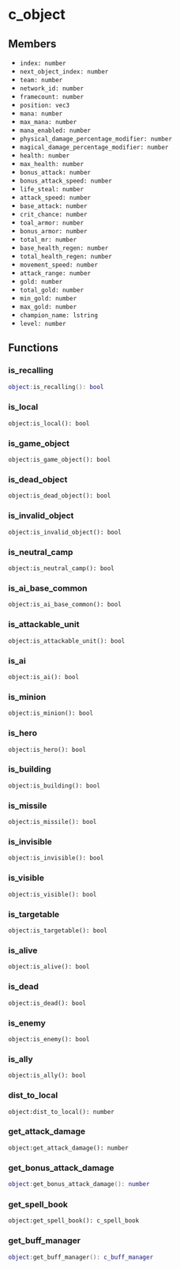 # c\_object

## Members

* `index: number`
* `next_object_index: number`
* `team: number`
* `network_id: number`
* `framecount: number`
* `position: vec3`
* `mana: number`
* `max_mana: number`
* `mana_enabled: number`
* `physical_damage_percentage_modifier: number`
* `magical_damage_percentage_modifier: number`
* `health: number`
* `max_health: number`
* `bonus_attack: number`
* `bonus_attack_speed: number`
* `life_steal: number`
* `attack_speed: number`
* `base_attack: number`
* `crit_chance: number`
* `toal_armor: number`
* `bonus_armor: number`
* `total_mr: number`
* `base_health_regen: number`
* `total_health_regen: number`
* `movement_speed: number`
* `attack_range: number`
* `gold: number`
* `total_gold: number`
* `min_gold: number`
* `max_gold: number`
* `champion_name: lstring`
* `level: number`

## Functions

### is\_recalling

```lua
object:is_recalling(): bool
```

### is\_local

```
object:is_local(): bool
```

### is\_game\_object

```
object:is_game_object(): bool
```

### is\_dead\_object

```
object:is_dead_object(): bool
```

### is\_invalid\_object

```
object:is_invalid_object(): bool
```

### is\_neutral\_camp

```
object:is_neutral_camp(): bool
```

### is\_ai\_base\_common

```
object:is_ai_base_common(): bool
```

### is\_attackable\_unit

```
object:is_attackable_unit(): bool
```

### is\_ai

```
object:is_ai(): bool
```

### is\_minion

```
object:is_minion(): bool
```

### is\_hero

```
object:is_hero(): bool
```

### is\_building

```
object:is_building(): bool
```

### is\_missile

```
object:is_missile(): bool
```

### is\_invisible

```
object:is_invisible(): bool
```

### is\_visible

```
object:is_visible(): bool
```

### is\_targetable

```
object:is_targetable(): bool
```

### is\_alive

```
object:is_alive(): bool
```

### is\_dead

```
object:is_dead(): bool
```

### is\_enemy

```
object:is_enemy(): bool
```

### is\_ally

```
object:is_ally(): bool
```

### dist\_to\_local

```
object:dist_to_local(): number
```

### get\_attack\_damage

```
object:get_attack_damage(): number
```

### get\_bonus\_attack\_damage

```lua
object:get_bonus_attack_damage(): number
```

### get\_spell\_book

```
object:get_spell_book(): c_spell_book
```

### get\_buff\_manager

```lua
object:get_buff_manager(): c_buff_manager
```

